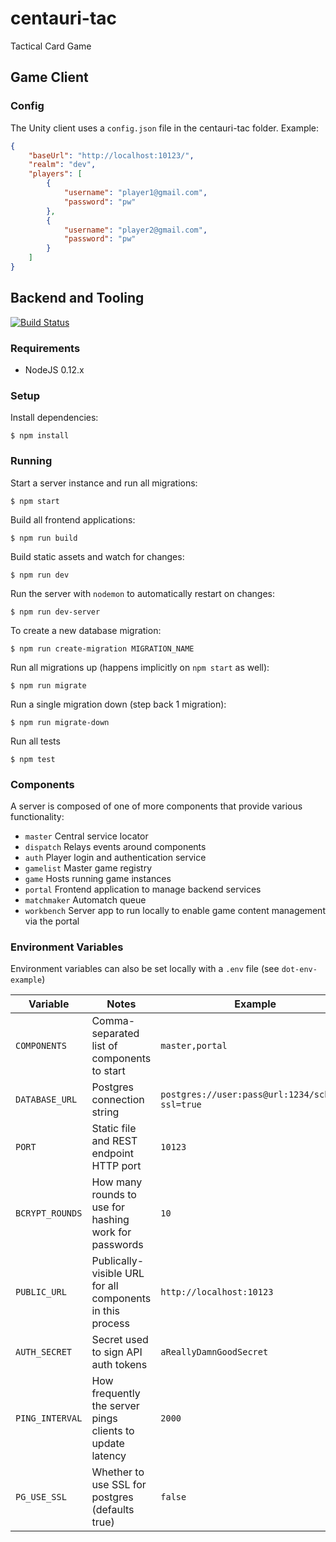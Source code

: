 # centauri-tac
Tactical Card Game

## Game Client

### Config

The Unity client uses a `config.json` file in the centauri-tac folder. Example:
```json
{
    "baseUrl": "http://localhost:10123/",
    "realm": "dev",
    "players": [
        {
            "username": "player1@gmail.com",
            "password": "pw"
        },
        {
            "username": "player2@gmail.com",
            "password": "pw"
        }
    ]
}
```

## Backend and Tooling
[![Build Status](https://travis-ci.org/dshook/centauri-tac.svg?branch=master)](https://travis-ci.org/dshook/centauri-tac)


### Requirements

* NodeJS 0.12.x

### Setup

Install dependencies:

```
$ npm install
```

### Running

Start a server instance and run all migrations:

```
$ npm start
```

Build all frontend applications:

```
$ npm run build
```

Build static assets and watch for changes:

```
$ npm run dev
```

Run the server with `nodemon` to automatically restart on changes:

```
$ npm run dev-server
```

To create a new database migration:

```
$ npm run create-migration MIGRATION_NAME
```

Run all migrations up (happens implicitly on `npm start` as well):

```
$ npm run migrate
```

Run a single migration down (step back 1 migration):

```
$ npm run migrate-down
```

Run all tests

```
$ npm test
```

### Components

A server is composed of one of more components that provide various
functionality:

* `master` Central service locator
* `dispatch` Relays events around components
* `auth` Player login and authentication service
* `gamelist` Master game registry
* `game` Hosts running game instances
* `portal` Frontend application to manage backend services
* `matchmaker` Automatch queue
* `workbench` Server app to run locally to enable game content management via
  the portal

### Environment Variables

Environment variables can also be set locally with a `.env` file (see `dot-env-example`)

Variable | Notes | Example
 --- | --- | ---
`COMPONENTS` | Comma-separated list of components to start | `master,portal`
`DATABASE_URL` | Postgres connection string | `postgres://user:pass@url:1234/schema?ssl=true`
`PORT` | Static file and REST endpoint HTTP port | `10123`
`BCRYPT_ROUNDS` | How many rounds to use for hashing work for passwords | `10`
`PUBLIC_URL` | Publically-visible URL for all components in this process | `http://localhost:10123`
`AUTH_SECRET` | Secret used to sign API auth tokens | `aReallyDamnGoodSecret`
`PING_INTERVAL` | How frequently the server pings clients to update latency | `2000`
`PG_USE_SSL` | Whether to use SSL for postgres (defaults true) | `false`

